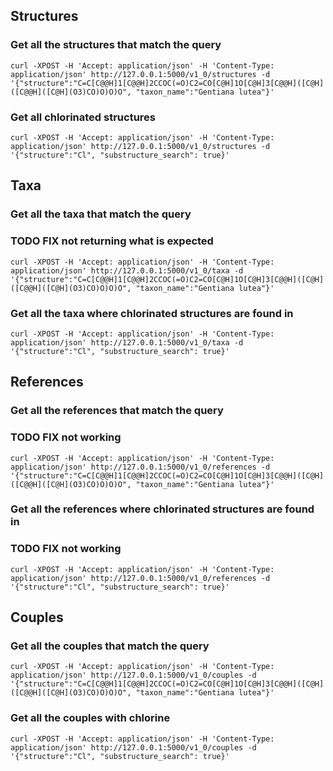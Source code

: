 ## Structures

### Get all the structures that match the query

```shell
curl -XPOST -H 'Accept: application/json' -H 'Content-Type: application/json' http://127.0.0.1:5000/v1_0/structures -d '{"structure":"C=C[C@@H]1[C@@H]2CCOC(=O)C2=CO[C@H]1O[C@H]3[C@@H]([C@H]([C@@H]([C@H](O3)CO)O)O)O", "taxon_name":"Gentiana lutea"}'
```

### Get all chlorinated structures

```shell
curl -XPOST -H 'Accept: application/json' -H 'Content-Type: application/json' http://127.0.0.1:5000/v1_0/structures -d '{"structure":"Cl", "substructure_search": true}'
```

## Taxa

### Get all the taxa that match the query

### TODO FIX not returning what is expected

```shell
curl -XPOST -H 'Accept: application/json' -H 'Content-Type: application/json' http://127.0.0.1:5000/v1_0/taxa -d '{"structure":"C=C[C@@H]1[C@@H]2CCOC(=O)C2=CO[C@H]1O[C@H]3[C@@H]([C@H]([C@@H]([C@H](O3)CO)O)O)O", "taxon_name":"Gentiana lutea"}'
```

### Get all the taxa where chlorinated structures are found in

```shell
curl -XPOST -H 'Accept: application/json' -H 'Content-Type: application/json' http://127.0.0.1:5000/v1_0/taxa -d '{"structure":"Cl", "substructure_search": true}'
```

## References

### Get all the references that match the query

### TODO FIX not working

```shell
curl -XPOST -H 'Accept: application/json' -H 'Content-Type: application/json' http://127.0.0.1:5000/v1_0/references -d '{"structure":"C=C[C@@H]1[C@@H]2CCOC(=O)C2=CO[C@H]1O[C@H]3[C@@H]([C@H]([C@@H]([C@H](O3)CO)O)O)O", "taxon_name":"Gentiana lutea"}'
```

### Get all the references where chlorinated structures are found in

### TODO FIX not working

```shell
curl -XPOST -H 'Accept: application/json' -H 'Content-Type: application/json' http://127.0.0.1:5000/v1_0/references -d '{"structure":"Cl", "substructure_search": true}'
```

## Couples

### Get all the couples that match the query

```shell
curl -XPOST -H 'Accept: application/json' -H 'Content-Type: application/json' http://127.0.0.1:5000/v1_0/couples -d '{"structure":"C=C[C@@H]1[C@@H]2CCOC(=O)C2=CO[C@H]1O[C@H]3[C@@H]([C@H]([C@@H]([C@H](O3)CO)O)O)O", "taxon_name":"Gentiana lutea"}'
```

### Get all the couples with chlorine

```shell
curl -XPOST -H 'Accept: application/json' -H 'Content-Type: application/json' http://127.0.0.1:5000/v1_0/couples -d '{"structure":"Cl", "substructure_search": true}'
```